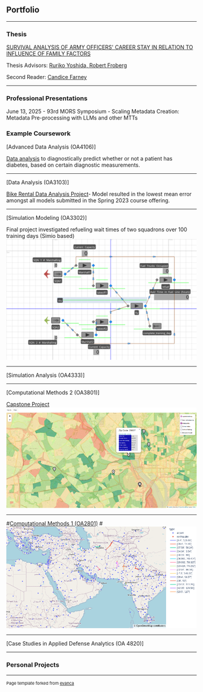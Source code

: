 ## Portfolio

---

### Thesis

<a href="https://hdl.handle.net/10945/73180">SURVIVAL ANALYSIS OF ARMY OFFICERS' CAREER STAY IN RELATION TO INFLUENCE OF FAMILY FACTORS</a> <br>

Thesis Advisors: 
<a href="http://faculty.nps.edu/ryoshida/">Ruriko Yoshida, <a href="https://nps.edu/faculty-profiles/-/cv/robert.froberg"> Robert Froberg</a> <br>

Second Reader: 
<a href="">Candice Farney</a> <br>

---

### Professional Presentations

June 13, 2025 - 93rd MORS Symposium - Scaling Metadata Creation: ​Metadata Pre-processing with LLMs and other MTTs​




### Example Coursework

[Advanced Data Analysis (OA4106)]

<a target='_blank' href="./Files/lab_3_wk9_Austin McGahan.pdf">Data analysis<a/> to diagnostically predict whether or not a patient has diabetes, based on certain diagnostic measurements.

---

[Data Analysis (OA3103)]

<a target='_blank' href="./Files/DAP1.pdf">Bike Rental Data Analysis Project<a/>- Model resulted in the lowest mean error amongst all models submitted in the Spring 2023 course offering.

---
  
[Simulation Modeling (OA3302)]
  
Final project investigated refueling wait times of two squadrons over 100 training days (Simio based)
<img src= 'images/refueling_final_project.png?raw=true'/>
 
---

[Simulation Analysis (OA4333)]


---

[Computational Methods 2 (OA3801)]

<a href="./Files/HAST-E Exec Summary.pdf">Capstone Project<a/>
<img src="images/HAST-E.png?raw=true"/>

---

#[Computational Methods 1 (OA2801)](OA2801.md)
#<img src="images/humanitarianlogistics1.png?raw=true"/>

---

[Case Studies in Applied Defense Analytics (OA 4820)]

---

### Personal Projects


---
<p style="font-size:11px">Page template forked from <a href="https://github.com/evanca/quick-portfolio">evanca</a></p>
<!-- Remove above link if you don't want to attibute -->
